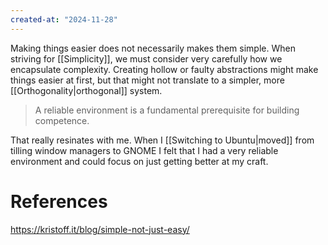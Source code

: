 ```yaml
---
created-at: "2024-11-28"
---
```


Making things easier does not necessarily makes them simple. When striving for [[Simplicity]], we must consider very carefully how we encapsulate complexity. Creating hollow or faulty abstractions might make things easier at first, but that might not translate to a simpler, more [[Orthogonality|orthogonal]] system.

> A reliable environment is a fundamental prerequisite for building competence.

That really resinates with me. When I [[Switching to Ubuntu|moved]] from tilling window managers to GNOME I felt that I had a very reliable environment and could focus on just getting better at my craft.

# References

https://kristoff.it/blog/simple-not-just-easy/
